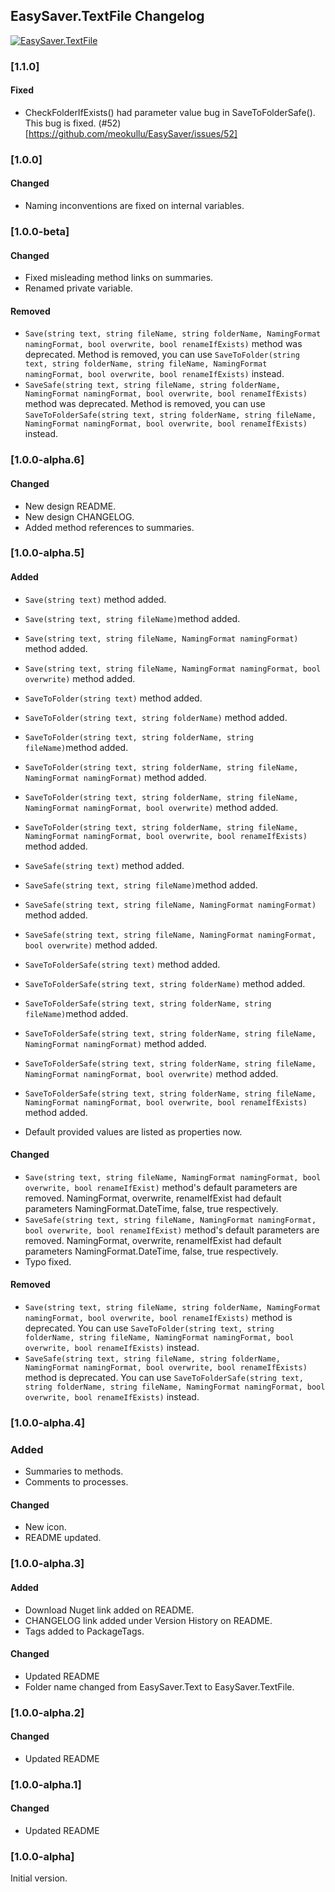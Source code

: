 ## EasySaver.TextFile Changelog
[![EasySaver.TextFile](https://img.shields.io/nuget/v/EasySaver.TextFile.svg)](https://www.nuget.org/packages/EasySaver.TextFile/)

<!--
### [Unreleased]

#### Added

#### Changed

#### Removed
-->

### [1.1.0]
#### Fixed
* CheckFolderIfExists() had parameter value bug in SaveToFolderSafe(). This bug is fixed. (#52)[https://github.com/meokullu/EasySaver/issues/52]

### [1.0.0]

#### Changed
* Naming inconventions are fixed on internal variables.

### [1.0.0-beta]

#### Changed
* Fixed misleading method links on summaries.
* Renamed private variable.

#### Removed
* `Save(string text, string fileName, string folderName, NamingFormat namingFormat, bool overwrite, bool renameIfExists)` method was deprecated. Method is removed, you can use `SaveToFolder(string text, string folderName, string fileName, NamingFormat namingFormat, bool overwrite, bool renameIfExists)` instead.
* `SaveSafe(string text, string fileName, string folderName, NamingFormat namingFormat, bool overwrite, bool renameIfExists)` method was deprecated. Method is removed, you can use `SaveToFolderSafe(string text, string folderName, string fileName, NamingFormat namingFormat, bool overwrite, bool renameIfExists)` instead.
### [1.0.0-alpha.6]

#### Changed
* New design README.
* New design CHANGELOG.
* Added method references to summaries.

### [1.0.0-alpha.5]

#### Added
* `Save(string text)` method added.
* `Save(string text, string fileName)`method added.
* `Save(string text, string fileName, NamingFormat namingFormat)` method added.
* `Save(string text, string fileName, NamingFormat namingFormat, bool overwrite)` method added.

* `SaveToFolder(string text)` method added.
* `SaveToFolder(string text, string folderName)` method added.
* `SaveToFolder(string text, string folderName, string fileName)`method added.
* `SaveToFolder(string text, string folderName, string fileName, NamingFormat namingFormat)` method added.
* `SaveToFolder(string text, string folderName, string fileName, NamingFormat namingFormat, bool overwrite)` method added.
* `SaveToFolder(string text, string folderName, string fileName, NamingFormat namingFormat, bool overwrite, bool renameIfExists)` method added.

* `SaveSafe(string text)` method added.
* `SaveSafe(string text, string fileName)`method added.
* `SaveSafe(string text, string fileName, NamingFormat namingFormat)` method added.
* `SaveSafe(string text, string fileName, NamingFormat namingFormat, bool overwrite)` method added.

* `SaveToFolderSafe(string text)` method added.
* `SaveToFolderSafe(string text, string folderName)` method added.
* `SaveToFolderSafe(string text, string folderName, string fileName)`method added.
* `SaveToFolderSafe(string text, string folderName, string fileName, NamingFormat namingFormat)` method added.
* `SaveToFolderSafe(string text, string folderName, string fileName, NamingFormat namingFormat, bool overwrite)` method added.
* `SaveToFolderSafe(string text, string folderName, string fileName, NamingFormat namingFormat, bool overwrite, bool renameIfExists)` method added.

* Default provided values are listed as properties now.

#### Changed
* `Save(string text, string fileName, NamingFormat namingFormat, bool overwrite, bool renameIfExist)` method's default parameters are removed. NamingFormat, overwrite, renameIfExist had default parameters NamingFormat.DateTime, false, true respectively.
* `SaveSafe(string text, string fileName, NamingFormat namingFormat, bool overwrite, bool renameIfExist)` method's default parameters are removed. NamingFormat, overwrite, renameIfExist had default parameters NamingFormat.DateTime, false, true respectively.
* Typo fixed.

#### Removed
* `Save(string text, string fileName, string folderName, NamingFormat namingFormat, bool overwrite, bool renameIfExists)` method is deprecated. You can use `SaveToFolder(string text, string folderName, string fileName, NamingFormat namingFormat, bool overwrite, bool renameIfExists)` instead.
* `SaveSafe(string text, string fileName, string folderName, NamingFormat namingFormat, bool overwrite, bool renameIfExists)` method is deprecated. You can use `SaveToFolderSafe(string text, string folderName, string fileName, NamingFormat namingFormat, bool overwrite, bool renameIfExists)` instead.

### [1.0.0-alpha.4]

### Added
* Summaries to methods.
* Comments to processes.

#### Changed
* New icon.
* README updated.

### [1.0.0-alpha.3]

#### Added
* Download Nuget link added on README.
* CHANGELOG link added under Version History on README.
* Tags added to PackageTags.

#### Changed
* Updated README
* Folder name changed from EasySaver.Text to EasySaver.TextFile.

### [1.0.0-alpha.2]

#### Changed
* Updated README

### [1.0.0-alpha.1]

#### Changed
* Updated README

### [1.0.0-alpha]
Initial version.